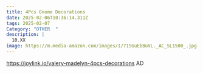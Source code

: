 ```yaml
---
title: 4Pcs Gnome Decorations
date: 2025-02-06T10:36:14.311Z
tags: 2025-02-07
Category: "OTHER  "
description: |
  10.XX
image: https://m.media-amazon.com/images/I/71SGuEbBuVL._AC_SL1500_.jpg
---
```

https://joylink.io/valery-madelyn-4pcs-decorations   AD